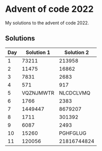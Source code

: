 # Advent of code 2022

My solutions to the advent of code 2022.

## Solutions

| Day | Solution 1 | Solution 2  |
| --- | ---------- | ----------- |
| 1   | 73211      | 213958      |
| 2   | 11475      | 16862       |
| 3   | 7831       | 2683        |
| 4   | 571        | 917         |
| 5   | VQZNJMWTR  | NLCDCLVMQ   |
| 6   | 1766       | 2383        |
| 7   | 1449447    | 8679207     |
| 8   | 1711       | 301392      |
| 9   | 6087       | 2493        |
| 10  | 15260      | PGHFGLUG    |
| 11  | 120056     | 21816744824 |
